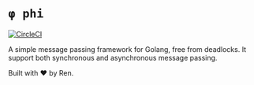 # `φ phi`

[![CircleCI](https://circleci.com/gh/renproject/phi/tree/master.svg?style=svg)](https://circleci.com/gh/renproject/phi/tree/master)

A simple message passing framework for Golang, free from deadlocks. It support both synchronous and asynchronous message passing.

Built with ❤ by Ren.
